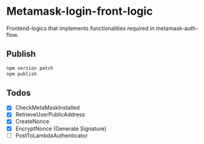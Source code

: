 # Metamask-login-front-logic

Frontend-logics that implements functionalities required in metamask-auth-flow.

## Publish
```bash
npm version patch
npm publish
```

## Todos
- [x] CheckMetaMaskInstalled
- [x] RetrieveUserPublicAddress
- [x] CreateNonce
- [x] EncryptNonce (Generate Signature)
- [ ] PostToLambdaAuthenticator